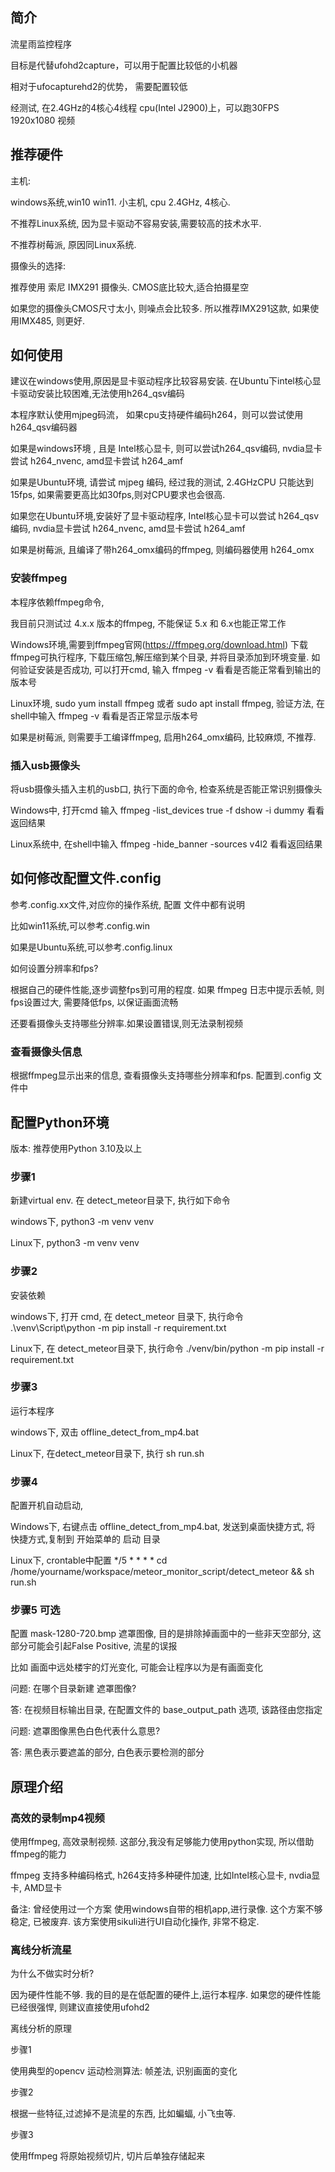 

## 简介

流星雨监控程序

目标是代替ufohd2capture，可以用于配置比较低的小机器

相对于ufocapturehd2的优势， 需要配置较低


经测试, 在2.4GHz的4核心4线程 cpu(Intel J2900)上，可以跑30FPS 1920x1080 视频



## 推荐硬件

主机: 

windows系统,win10 win11. 小主机, cpu 2.4GHz, 4核心. 

不推荐Linux系统, 因为显卡驱动不容易安装,需要较高的技术水平.

不推荐树莓派, 原因同Linux系统. 



摄像头的选择: 

推荐使用 索尼 IMX291 摄像头. CMOS底比较大,适合拍摄星空

如果您的摄像头CMOS尺寸太小, 则噪点会比较多. 所以推荐IMX291这款, 如果使用IMX485, 则更好.



## 如何使用


建议在windows使用,原因是显卡驱动程序比较容易安装. 在Ubuntu下intel核心显卡驱动安装比较困难,无法使用h264_qsv编码



本程序默认使用mjpeg码流， 如果cpu支持硬件编码h264，则可以尝试使用h264_qsv编码器


如果是windows环境 , 且是 Intel核心显卡, 则可以尝试h264_qsv编码, nvdia显卡尝试 h264_nvenc, amd显卡尝试 h264_amf

如果是Ubuntu环境, 请尝试 mjpeg 编码, 经过我的测试, 2.4GHzCPU 只能达到15fps, 如果需要更高比如30fps,则对CPU要求也会很高.

如果您在Ubuntu环境,安装好了显卡驱动程序, Intel核心显卡可以尝试 h264_qsv 编码, nvdia显卡尝试 h264_nvenc, amd显卡尝试 h264_amf

如果是树莓派, 且编译了带h264_omx编码的ffmpeg, 则编码器使用 h264_omx


### 安装ffmpeg

本程序依赖ffmpeg命令, 

我目前只测试过 4.x.x 版本的ffmpeg, 不能保证 5.x 和 6.x也能正常工作

Windows环境,需要到ffmpeg官网(https://ffmpeg.org/download.html) 下载ffmpeg可执行程序, 下载压缩包,解压缩到某个目录, 并将目录添加到环境变量. 如何验证安装是否成功, 可以打开cmd, 输入 ffmpeg -v 看看是否能正常看到输出的版本号

Linux环境, sudo yum install ffmpeg 或者 sudo apt install ffmpeg, 验证方法, 在shell中输入 ffmpeg -v 看看是否正常显示版本号

如果是树莓派, 则需要手工编译ffmpeg, 启用h264_omx编码, 比较麻烦, 不推荐.


### 插入usb摄像头

将usb摄像头插入主机的usb口, 执行下面的命令, 检查系统是否能正常识别摄像头

Windows中, 打开cmd 输入  ffmpeg -list_devices true -f dshow -i dummy 看看返回结果

Linux系统中, 在shell中输入  ffmpeg -hide_banner -sources v4l2 看看返回结果



## 如何修改配置文件.config

参考.config.xx文件,对应你的操作系统, 配置 文件中都有说明

比如win11系统,可以参考.config.win

如果是Ubuntu系统,可以参考.config.linux


如何设置分辨率和fps?

根据自己的硬件性能,逐步调整fps到可用的程度. 如果 ffmpeg 日志中提示丢帧, 则fps设置过大, 需要降低fps, 以保证画面流畅

还要看摄像头支持哪些分辨率.如果设置错误,则无法录制视频


### 查看摄像头信息


根据ffmpeg显示出来的信息, 查看摄像头支持哪些分辨率和fps. 配置到.config 文件中



## 配置Python环境

版本: 推荐使用Python 3.10及以上


### 步骤1

新建virtual env. 在 detect_meteor目录下, 执行如下命令

windows下, python3 -m venv venv

Linux下, python3 -m venv venv


### 步骤2

安装依赖

windows下, 打开 cmd,  在 detect_meteor 目录下, 执行命令  .\venv\Script\python  -m pip install -r requirement.txt

Linux下, 在 detect_meteor目录下, 执行命令 ./venv/bin/python -m pip install -r requirement.txt


### 步骤3

运行本程序

windows下, 双击 offline_detect_from_mp4.bat 

Linux下, 在detect_meteor目录下, 执行 sh run.sh


### 步骤4

配置开机自动启动, 

Windows下, 右键点击 offline_detect_from_mp4.bat, 发送到桌面快捷方式, 将 快捷方式,复制到 开始菜单的 启动 目录

Linux下, crontable中配置 */5 * * * *  cd /home/yourname/workspace/meteor_monitor_script/detect_meteor && sh run.sh 


### 步骤5 可选

配置 mask-1280-720.bmp 遮罩图像, 目的是排除掉画面中的一些非天空部分, 这部分可能会引起False Positive, 流星的误报

比如 画面中远处楼宇的灯光变化, 可能会让程序以为是有画面变化

问题: 在哪个目录新建 遮罩图像?

答: 在视频目标输出目录, 在配置文件的 base_output_path 选项, 该路径由您指定

问题: 遮罩图像黑色白色代表什么意思?

答: 黑色表示要遮盖的部分, 白色表示要检测的部分



## 原理介绍


### 高效的录制mp4视频

使用ffmpeg, 高效录制视频. 这部分,我没有足够能力使用python实现, 所以借助ffmpeg的能力

ffmpeg 支持多种编码格式, h264支持多种硬件加速, 比如Intel核心显卡, nvdia显卡, AMD显卡

备注: 曾经使用过一个方案 使用windows自带的相机app,进行录像. 这个方案不够稳定, 已被废弃. 该方案使用sikuli进行UI自动化操作, 非常不稳定.


### 离线分析流星

为什么不做实时分析?

因为硬件性能不够. 我的目的是在低配置的硬件上,运行本程序. 如果您的硬件性能已经很强悍, 则建议直接使用ufohd2


离线分析的原理

步骤1

使用典型的opencv 运动检测算法: 帧差法, 识别画面的变化

步骤2

根据一些特征,过滤掉不是流星的东西, 比如蝙蝠, 小飞虫等.

步骤3

使用ffmpeg 将原始视频切片, 切片后单独存储起来



